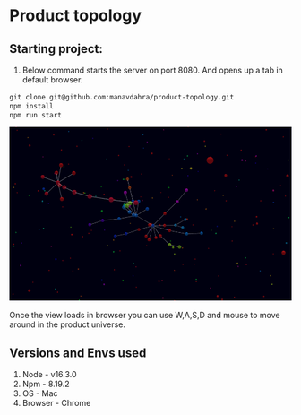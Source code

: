 # Product topology

## Starting project:
1. Below command starts the server on port 8080. And opens up a tab in default browser.

```
git clone git@github.com:manavdahra/product-topology.git
npm install
npm run start
```

![Demo](./demo.png)

Once the view loads in browser you can use 
W,A,S,D and mouse to move around in the product universe.

## Versions and Envs used
1. Node     -   v16.3.0
2. Npm      -   8.19.2
3. OS       -   Mac
4. Browser  -   Chrome
